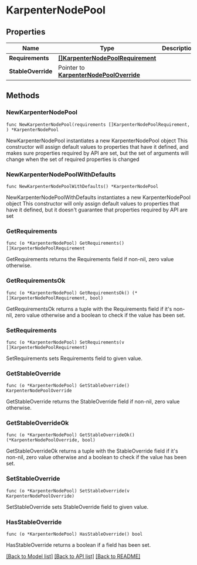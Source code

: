 # KarpenterNodePool

## Properties

Name | Type | Description | Notes
------------ | ------------- | ------------- | -------------
**Requirements** | [**[]KarpenterNodePoolRequirement**](KarpenterNodePoolRequirement.md) |  | 
**StableOverride** | Pointer to [**KarpenterNodePoolOverride**](KarpenterNodePoolOverride.md) |  | [optional] 

## Methods

### NewKarpenterNodePool

`func NewKarpenterNodePool(requirements []KarpenterNodePoolRequirement, ) *KarpenterNodePool`

NewKarpenterNodePool instantiates a new KarpenterNodePool object
This constructor will assign default values to properties that have it defined,
and makes sure properties required by API are set, but the set of arguments
will change when the set of required properties is changed

### NewKarpenterNodePoolWithDefaults

`func NewKarpenterNodePoolWithDefaults() *KarpenterNodePool`

NewKarpenterNodePoolWithDefaults instantiates a new KarpenterNodePool object
This constructor will only assign default values to properties that have it defined,
but it doesn't guarantee that properties required by API are set

### GetRequirements

`func (o *KarpenterNodePool) GetRequirements() []KarpenterNodePoolRequirement`

GetRequirements returns the Requirements field if non-nil, zero value otherwise.

### GetRequirementsOk

`func (o *KarpenterNodePool) GetRequirementsOk() (*[]KarpenterNodePoolRequirement, bool)`

GetRequirementsOk returns a tuple with the Requirements field if it's non-nil, zero value otherwise
and a boolean to check if the value has been set.

### SetRequirements

`func (o *KarpenterNodePool) SetRequirements(v []KarpenterNodePoolRequirement)`

SetRequirements sets Requirements field to given value.


### GetStableOverride

`func (o *KarpenterNodePool) GetStableOverride() KarpenterNodePoolOverride`

GetStableOverride returns the StableOverride field if non-nil, zero value otherwise.

### GetStableOverrideOk

`func (o *KarpenterNodePool) GetStableOverrideOk() (*KarpenterNodePoolOverride, bool)`

GetStableOverrideOk returns a tuple with the StableOverride field if it's non-nil, zero value otherwise
and a boolean to check if the value has been set.

### SetStableOverride

`func (o *KarpenterNodePool) SetStableOverride(v KarpenterNodePoolOverride)`

SetStableOverride sets StableOverride field to given value.

### HasStableOverride

`func (o *KarpenterNodePool) HasStableOverride() bool`

HasStableOverride returns a boolean if a field has been set.


[[Back to Model list]](../README.md#documentation-for-models) [[Back to API list]](../README.md#documentation-for-api-endpoints) [[Back to README]](../README.md)


